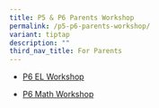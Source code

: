 ```yaml
---
title: P5 & P6 Parents Workshop
permalink: /p5-p6-parents-workshop/
variant: tiptap
description: ""
third_nav_title: For Parents
---
```

<ul data-tight="true" class="tight">
<li>
<p><a href="/files/2024_P6_EL_Workshop_for_Parents.pdf" rel="noopener noreferrer nofollow" target="_blank">P6 EL Workshop</a>
</p>
</li>
<li>
<p><a href="/files/2024_P6_Math_Workshop_for_Parents.pdf" rel="noopener noreferrer nofollow" target="_blank">P6 Math Workshop </a>
</p>
</li>
</ul>
<p></p>